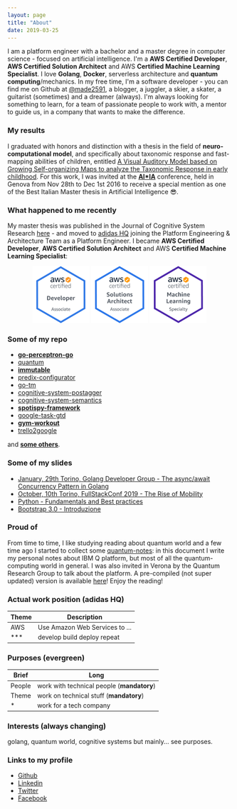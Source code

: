 ```yaml
---
layout: page
title: "About"
date: 2019-03-25
---
```


I am a platform engineer with a bachelor and a master degree in computer science - focused on artificial intelligence. I'm a **AWS Certified Developer**, **AWS Certified Solution Architect** and AWS **Certified Machine Learning Specialist**. I love **Golang**, **Docker**, serverless architecture and **quantum computing**/mechanics. In my free time, I'm a software developer - you can find me on Github at [@made2591](https://github.com/made2591/), a blogger, a juggler, a skier, a skater, a guitarist (sometimes) and a dreamer (always). I'm always looking for something to learn, for a team of passionate people to work with, a mentor to guide us, in a company that wants to make the difference.

### My results

I graduated with honors and distinction with a thesis in the field of **neuro-computational model**, and specifically about taxonomic response and fast-mapping abilities of children, entitled [A Visual Auditory Model based on Growing Self-organizing Maps to analyze the Taxonomic Response in early childhood](https://made2591.github.com/matteo_madeddu_master_thesis.pdf). For this work, I was invited at the [__AI*IA__](http://www.aixia.it/) conference, held in Genova from Nov 28th to Dec 1st 2016 to receive a special mention as one of the Best Italian Master thesis in Artificial Intelligence 😎.

### What happened to me recently

My master thesis was published in the Journal of Cognitive System Research [here](https://www.sciencedirect.com/science/article/pii/S1389041717303558) - and moved to [adidas HQ](http://herzo.adidas-group.com/) joining the Platform Engineering & Architecture Team as a Platform Engineer. I became **AWS Certified Developer**, **AWS Certified Solution Architect** and AWS **Certified Machine Learning Specialist**:

<div style="text-align: center">
<a href="http://bit.ly/2WvYOK5"><img width="128px" height="128px" src="/images/developer.png"/></a>
<a href="https://goo.gl/PA7Evc"><img width="128px" height="128px" src="/images/solution_architect.png"/></a>
<a href="https://goo.gl/yLwQUA"><img width="128px" height="128px" src="/images/machine_learning.png"/></a>
</div>

### Some of my repo

* [__go-perceptron-go__](http://github.com/made2591/go-perceptron-go)
* [quantum](http://github.com/made2591/quantum)
* [__immutable__](https://github.com/made2591/immutable)
* [predix-configurator](https://github.com/made2591/predix-configurator)
* [go-tm](https://github.com/made2591/go-tm)
* [cognitive-system-postagger](https://github.com/made2591/cognitive-system-postagger)
* [cognitive-system-semantics](https://github.com/made2591/cognitive-system-semantics)
* [__spotispy-framework__](https://made2591.github.com/spotispy-framework)
* [google-task-gtd](https://github.com/made2591/google-task-gtd)
* [__gym-workout__](https://github.com/made2591/gym-workout)
* [trello2google](https://github.com/made2591/trello2google)

and [__some others__](https://github.com/made2591?tab=repositories).

### Some of my slides

* [January, 29th Torino, Golang Developer Group - The async/await Concurrency Pattern in Golang](https://www.slideshare.net/MatteoMadeddu/the-asyncawait-concurrency-pattern-in-golang)
* [October, 10th Torino, FullStackConf 2019 - The Rise of Mobility](https://www.slideshare.net/MatteoMadeddu/the-rise-of-mobility-225938256)
* [Python - Fundamentals and Best practices](https://www.slideshare.net/secret/CUE1QW2vtmrcDV)
* [Bootstrap 3.0 - Introduzione](https://www.slideshare.net/MatteoMadeddu/bootstrap-30-introduzione)

### Proud of

From time to time, I like studying reading about quantum world and a few time ago I started to collect some [quantum-notes](https://github.com/made2591/quantum-notes): in this document I write my personal notes about IBM Q platform, but most of all the quantum-computing world in general. I was also invited in Verona by the Quantum Research Group to talk about the platform. A pre-compiled (not super updated) version is available [here](https://madeddu.xyz/matteo_madeddu_quantum_notes.pdf)! Enjoy the reading!

### Actual work position (adidas HQ)

| Theme | Description                    |
| ----- | ------------------------------ |
| AWS   | Use Amazon Web Services to ... |
| ***   | develop build deploy repeat    |

### Purposes (evergreen)

| Brief  | Long                                       |
| ------ | ------------------------------------------ |
| People | work with technical people (__mandatory__) |
| Theme  | work on technical stuff (__mandatory__)    |
| *      | work for a tech company                    |

### Interests (always changing)

golang, quantum world, cognitive systems but mainly... see purposes.

### Links to my profile

* [Github](https://github.com/made2591/)
* [Linkedin](https://linkedin.com/in/mmadeddu)
* [Twitter](https://twitter.com/made2591)
* [Facebook](https://www.facebook.com/matteo.madeddu)
